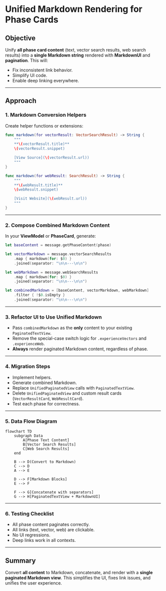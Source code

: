 # Unified Markdown Rendering for Phase Cards

## Objective

Unify **all phase card content** (text, vector search results, web search results) into a **single Markdown string** rendered with **MarkdownUI** and **pagination**. This will:

- Fix inconsistent link behavior.
- Simplify UI code.
- Enable deep linking everywhere.

---

## Approach

### 1. Markdown Conversion Helpers

Create helper functions or extensions:

```swift
func markdown(for vectorResult: VectorSearchResult) -> String {
    """
    **\(vectorResult.title)**
    \(vectorResult.snippet)

    [View Source](\(vectorResult.url))
    """
}

func markdown(for webResult: SearchResult) -> String {
    """
    **\(webResult.title)**
    \(webResult.snippet)

    [Visit Website](\(webResult.url))
    """
}
```

---

### 2. Compose Combined Markdown Content

In your **ViewModel** or **PhaseCard**, generate:

```swift
let baseContent = message.getPhaseContent(phase)

let vectorMarkdown = message.vectorSearchResults
    .map { markdown(for: $0) }
    .joined(separator: "\n\n---\n\n")

let webMarkdown = message.webSearchResults
    .map { markdown(for: $0) }
    .joined(separator: "\n\n---\n\n")

let combinedMarkdown = [baseContent, vectorMarkdown, webMarkdown]
    .filter { !$0.isEmpty }
    .joined(separator: "\n\n---\n\n")
```

---

### 3. Refactor UI to Use Unified Markdown

- Pass `combinedMarkdown` as the **only** content to your existing `PaginatedTextView`.
- Remove the special-case switch logic for `.experienceVectors` and `.experienceWeb`.
- **Always** render paginated Markdown content, regardless of phase.

---

### 4. Migration Steps

- Implement helpers.
- Generate combined Markdown.
- Replace `UnifiedPaginatedView` calls with `PaginatedTextView`.
- Delete `UnifiedPaginatedView` and custom result cards (`VectorResultCard`, `WebResultCard`).
- Test each phase for correctness.

---

### 5. Data Flow Diagram

```mermaid
flowchart TD
    subgraph Data
        A[Phase Text Content]
        B[Vector Search Results]
        C[Web Search Results]
    end

    B --> D(Convert to Markdown)
    C --> D
    A --> E

    D --> F[Markdown Blocks]
    E --> F

    F --> G[Concatenate with separators]
    G --> H[PaginatedTextView + MarkdownUI]
```

---

### 6. Testing Checklist

- All phase content paginates correctly.
- All links (text, vector, web) are clickable.
- No UI regressions.
- Deep links work in all contexts.

---

## Summary

Convert **all content** to Markdown, concatenate, and render with a **single paginated Markdown view**. This simplifies the UI, fixes link issues, and unifies the user experience.
